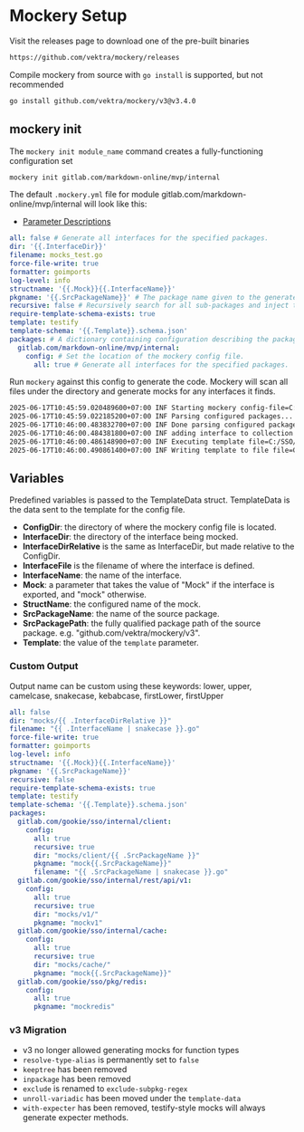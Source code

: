 # Mockery Setup

Visit the releases page to download one of the pre-built binaries

```sh
https://github.com/vektra/mockery/releases
```

Compile mockery from source with `go install` is supported, but not recommended

```sh
go install github.com/vektra/mockery/v3@v3.4.0
```

## mockery init

The `mockery init module_name` command creates a fully-functioning configuration set

```sh
mockery init gitlab.com/markdown-online/mvp/internal
```

The default `.mockery.yml` file for module gitlab.com/markdown-online/mvp/internal will look like this:

- [Parameter Descriptions](https://vektra.github.io/mockery/latest/configuration/#parameter-descriptions)

```yml
all: false # Generate all interfaces for the specified packages.
dir: '{{.InterfaceDir}}'
filename: mocks_test.go
force-file-write: true
formatter: goimports
log-level: info
structname: '{{.Mock}}{{.InterfaceName}}'
pkgname: '{{.SrcPackageName}}' # The package name given to the generated mock files
recursive: false # Recursively search for all sub-packages and inject those packages into the config map
require-template-schema-exists: true
template: testify
template-schema: '{{.Template}}.schema.json'
packages: # A dictionary containing configuration describing the packages and interfaces to generate mocks for.
  gitlab.com/markdown-online/mvp/internal:
    config: # Set the location of the mockery config file.
      all: true # Generate all interfaces for the specified packages.

```

Run `mockery` against this config to generate the code. Mockery will scan all files under the directory and generate mocks for any interfaces it finds.

```sh
2025-06-17T10:45:59.020489600+07:00 INF Starting mockery config-file=C:/SSO/sso/.mockery.yml version=v3.4.0
2025-06-17T10:45:59.022185200+07:00 INF Parsing configured packages... version=v3.4.0
2025-06-17T10:46:00.483832700+07:00 INF Done parsing configured packages. version=v3.4.0
2025-06-17T10:46:00.484381800+07:00 INF adding interface to collection collection=C:/SSO/sso/internal/client/bps/mocks_test.go interface=Client package-path=gitlab.com/gookie/sso/internal/client/bps version=v3.4.0  
2025-06-17T10:46:00.486148900+07:00 INF Executing template file=C:/SSO/sso/internal/client/bps/mocks_test.go version=v3.4.0
2025-06-17T10:46:00.490861400+07:00 INF Writing template to file file=C:/SSO/sso/internal/client/bps/mocks_test.go version=v3.4.0
```

## Variables

Predefined variables is passed to the TemplateData struct. TemplateData is the data sent to the template for the config file.

- **ConfigDir**: the directory of where the mockery config file is located.
- **InterfaceDir**: the directory of the interface being mocked.
- **InterfaceDirRelative** is the same as InterfaceDir, but made relative to the ConfigDir.
- **InterfaceFile** is the filename of where the interface is defined.
- **InterfaceName**: the name of the interface.
- **Mock**: a parameter that takes the value of "Mock" if the interface is exported, and "mock" otherwise.
- **StructName**: the configured name of the mock.
- **SrcPackageName**: the name of the source package.
- **SrcPackagePath**: the fully qualified package path of the source package. e.g. "github.com/vektra/mockery/v3".
- **Template**: the value of the `template` parameter.

### Custom Output 

Output name can be custom using these keywords: lower, upper, camelcase, snakecase, kebabcase, firstLower, firstUpper

```yml
all: false
dir: "mocks/{{ .InterfaceDirRelative }}"
filename: "{{ .InterfaceName | snakecase }}.go"
force-file-write: true
formatter: goimports
log-level: info
structname: '{{.Mock}}{{.InterfaceName}}'
pkgname: '{{.SrcPackageName}}'
recursive: false
require-template-schema-exists: true
template: testify
template-schema: '{{.Template}}.schema.json'
packages:
  gitlab.com/gookie/sso/internal/client:
    config:
      all: true
      recursive: true
      dir: "mocks/client/{{ .SrcPackageName }}"
      pkgname: "mock{{.SrcPackageName}}"
      filename: "{{ .SrcPackageName | snakecase }}.go"
  gitlab.com/gookie/sso/internal/rest/api/v1:
    config:
      all: true
      recursive: true
      dir: "mocks/v1/"
      pkgname: "mockv1"
  gitlab.com/gookie/sso/internal/cache:
    config:
      all: true
      recursive: true
      dir: "mocks/cache/"
      pkgname: "mock{{.SrcPackageName}}"
  gitlab.com/gookie/sso/pkg/redis:
    config:
      all: true
      pkgname: "mockredis"
```

### v3 Migration

-  v3 no longer allowed generating mocks for function types
- `resolve-type-alias` is permanently set to `false`
- `keeptree` has been removed
- `inpackage` has been removed 
- `exclude` is renamed to `exclude-subpkg-regex`
- `unroll-variadic` has been moved under the `template-data`
- `with-expecter` has been removed, testify-style mocks will always generate expecter methods.
